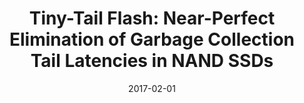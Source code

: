 ---
title: "Tiny-Tail Flash: Near-Perfect Elimination of Garbage Collection Tail Latencies in NAND SSDs"
number: 99
authors: ["Shengan Zheng", "Huaicheng Li", "Minghao Hao", "Ming-Hung Tong", "Sundararaman Swaminathan", "Andrew A. Chien", "Haryadi S. Gunawi"]
date: 2017-02-01
publication_types: ["1"]
publication: "In 15th USENIX Conference on File and Storage Technologies (FAST)"
publication_short: "FAST '17"
award: "Best Paper Nominee"
abstract: ""
featured: false
image:
  caption: ""
  focal_point: ""
  preview_only: false
url_pdf: "https://huaicheng.github.io/p/fast17-ttflash.pdf"
url_code: "https://github.com/ucare-uchicago/tinyTailFlash"
url_slides: "https://huaicheng.github.io/s/fast17-ttflash-slides.pdf"
url_video: ""
url_dataset: ""
url_poster: ""
url_source: ""
math: false
highlight: false
projects: []
slides: ""
--- 